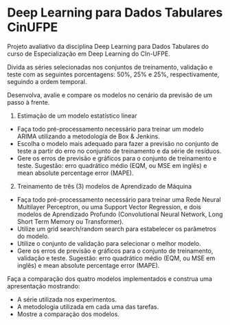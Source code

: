 # Deep Learning para Dados Tabulares CinUFPE
Projeto avaliativo da disciplina Deep Learning para Dados Tabulares do curso de Especialização em Deep Learning do CIn-UFPE.
 
Divida as séries selecionadas nos conjuntos de treinamento, validação e teste com as seguintes porcentagens: 50%, 25% e 25%, respectivamente, seguindo a ordem temporal.

Desenvolva, avalie e compare os modelos no cenário da previsão de um passo à frente.

1) Estimação de um modelo estatístico linear
* Faça todo pré-processamento necessário para treinar um modelo ARIMA utilizando a
metodologia de Box & Jenkins.
* Escolha o modelo mais adequado para fazer a previsão no conjunto de teste a partir do
erro no conjunto de treinamento e da série de resíduos.
* Gere os erros de previsão e gráficos para o conjunto de treinamento e teste. Sugestão:
erro quadrático médio (EQM, ou MSE em inglês) e mean absolute percentage error
(MAPE).

2) Treinamento de três (3) modelos de Aprendizado de Máquina
* Faça todo pré-processamento necessário para treinar uma Rede Neural Multilayer
Perceptron, ou uma Support Vector Regression, e dois modelos de Aprendizado
Profundo (Convolutional Neural Network, Long Short Term Memory ou Transformer).
* Utilize um grid search/random search para estabelecer os parâmetros do modelo.
* Utilize o conjunto de validação para selecionar o melhor modelo.
* Gere os erros de previsão e gráficos para o conjunto de treinamento, validação e teste.
Sugestão: erro quadrático médio (EQM, ou MSE em inglês) e mean absolute percentage
error (MAPE).

Faça a comparação dos quatro modelos implementados e construa uma apresentação
mostrando:
* A série utilizada nos experimentos.
* A metodologia utilizada em cada uma das tarefas.
* Mostre a comparação dos modelos.
